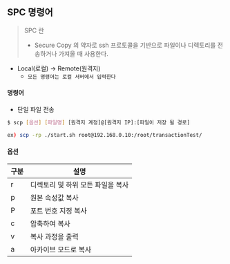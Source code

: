 ## SPC 명령어

>SPC 란
>
>- Secure Copy 의 약자로 ssh 프로토콜을 기반으로 파일이나 디렉토리를 전송하거나 가져올 때 사용한다.



- Local(로컬) -> Remote(원격지)
  -  `모든 명령어는 로컬 서버에서 입력한다`



#### 명령어

- 단일 파일 전송

```bash
$ scp [옵션] [파일명] [원격지 계정]@[원격지 IP]:[파일이 저장 될 경로]

ex) scp -rp ./start.sh root@192.168.0.10:/root/transactionTest/
```



#### 옵션

| 구분 | 설명                              |
| ---- | --------------------------------- |
| r    | 디렉토리 및 하위 모든 파일을 복사 |
| p    | 원본 속성값 복사                  |
| P    | 포트 번호 지정 복사               |
| c    | 압축하여 복사                     |
| v    | 복사 과정을 출력                  |
| a    | 아카이브 모드로 복사              |